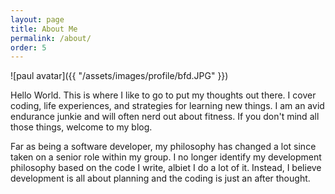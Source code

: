 ```yaml
---
layout: page
title: About Me
permalink: /about/
order: 5
---
```


![paul avatar]({{ "/assets/images/profile/bfd.JPG" }})

Hello World. This is where I like to go to put my thoughts out there. I cover coding, life experiences, and strategies for learning new things. I am an avid endurance junkie and will often nerd out about fitness. If you don't mind all those things, welcome to my blog.

Far as being a software developer, my philosophy has changed a lot since taken on a senior role within my group. I no longer identify my development philosophy based on the code I write, albiet I do a lot of it. Instead, I believe development is all about planning and the coding is just an after thought. 



   
